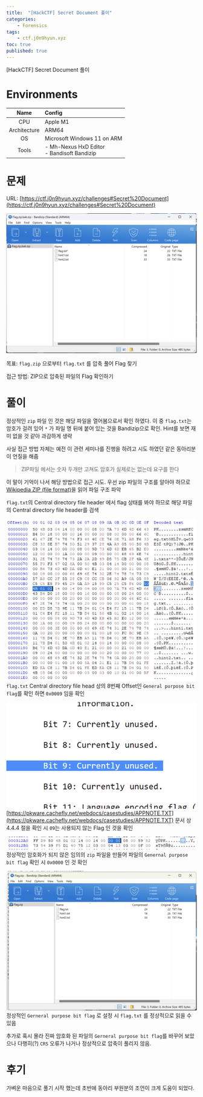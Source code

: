 ```yaml
---
title:  "[HackCTF] Secret Document 풀이"
categories:
    - Forensics
tags:
    - ctf.j0n9hyun.xyz
toc: true
published: true
---
```

[HackCTF] Secret Document 풀이

# Environments

|Name|Config|
|:---:|:---|
|CPU|Apple M1|
|Architecture|ARM64|
|OS|Microsoft Windows 11 on ARM|
|Tools|- Mh-Nexus HxD Editor<br/>- Bandisoft Bandizip|

# 문제
URL: [https://ctf.j0n9hyun.xyz/challenges#Secret%20Document](https://ctf.j0n9hyun.xyz/challenges#Secret%20Document)

![](/assets/HCTF/secret-docu-0.png)

목표: `flag.zip` 으로부터 `flag.txt` 를 압축 풀어 Flag 찾기

접근 방법: ZIP으로 압축된 파일의 Flag 확인하기

# 풀이
정상적인 `zip` 파일 인 것은 해당 파일을 열어봄으로서 확인 하였다. 이 중 `flag.txt`는 암호가 걸려 있어 `*` 가 파일 명 뒤에 붙어 있는 것을 Bandizip으로 확인. Hint를 보면 재미 없을 것 같아 과감하게 생략

사실 접근 방법 자체는 예전 이 관련 세미나를 진행을 하려고 시도 하였던 같은 동아리분이 언질을 해줌

> ZIP파일 에서는 숫자 두개만 고쳐도 암호가 실제로는 없는데 요구를 한다

이 말이 기억이 나서 해당 방법으로 접근 시도. 우선 zip 파일의 구조를 알아야 하므로 [Wikipedia ZIP (file format)](https://en.wikipedia.org/wiki/ZIP_(file_format))을 읽어 파일 구조 파악

`flag.txt`의 Central directory file header 에서 flag 상태를 봐야 하므로 해당 파일의 Central directory file header를 검색

![](/assets/HCTF/secret-docu-1.png)   
`flag.txt` Central directory file head 상의 8번째 Offset인 `General purpose bit flag`를 확인 하면 `0x0009` 임을 확인

![](/assets/HCTF/secret-docu-2.png)   
[https://pkware.cachefly.net/webdocs/casestudies/APPNOTE.TXT](https://pkware.cachefly.net/webdocs/casestudies/APPNOTE.TXT) 문서 상 4.4.4 절을 확인 시 `09`는 사용되지 않는 Flag 인 것을 확인

![](/assets/HCTF/secret-docu-3.png)   
정상적인 암호화가 되지 않은 임의의 `zip` 파일을 만들어 파일의 `Genernal purpose bit flag` 확인 시 `0x0000` 인 것 확인

![](/assets/HCTF/secret-docu-4.png)   
정상적인 `Gerneral purpose bit flag` 로 설정 시 `flag.txt` 를 정상적으로 읽을 수 있음

추가로 혹시 몰라 진짜 암호화 된 파일의 `Gerneral purpose bit flag`를 바꾸어 보았으나 다행히(?) `CRS` 오류가 나거나 정상적으로 압축이 풀리지 않음.

# 후기
가벼운 마음으로 풀기 시작 했는데 초반에 동아리 부원분의 조언이 크게 도움이 되었다.